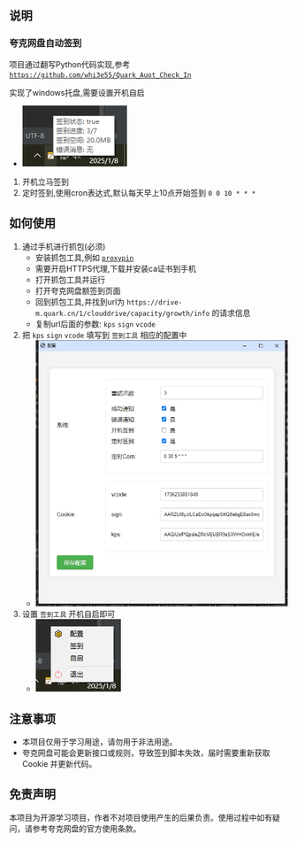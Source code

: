 ## 说明
### 夸克网盘自动签到
项目通过翻写Python代码实现,参考[`https://github.com/whi3e55/Quark_Auot_Check_In`](https://github.com/whi3e55/Quark_Auot_Check_In)

实现了windows托盘,需要设置开机自启
  - ![](docs/提示.png)
1. 开机立马签到
2. 定时签到,使用cron表达式,默认每天早上10点开始签到 `0 0 10 * * *`

## 如何使用
1. 通过手机进行抓包(必须)
   - 安装抓包工具,例如 [`proxypin`](https://github.com/wanghongenpin/proxypin)
   - 需要开启HTTPS代理,下载并安装ca证书到手机
   - 打开抓包工具并运行
   - 打开夸克网盘额签到页面
   - 回到抓包工具,并找到url为 `https://drive-m.quark.cn/1/clouddrive/capacity/growth/info` 的请求信息
   - 复制url后面的参数: `kps` `sign` `vcode`
2. 把 `kps` `sign` `vcode` 填写到 `签到工具` 相应的配置中
   - ![](docs/配置.png)
3. 设置 `签到工具` 开机自启即可
   - ![](/docs/菜单.png)

## 注意事项

- 本项目仅用于学习用途，请勿用于非法用途。
- 夸克网盘可能会更新接口或规则，导致签到脚本失效，届时需要重新获取 Cookie 并更新代码。

## 免责声明

本项目为开源学习项目，作者不对项目使用产生的后果负责。使用过程中如有疑问，请参考夸克网盘的官方使用条款。